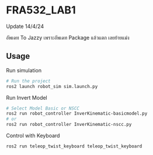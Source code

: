 # FRA532_LAB1

Update 14/4/24

อัพเดท To Jazzy เพราะอัพเดท Package แล้วแตก เลยย้ายแม่ง 

## Usage

Run simulation

```bash
# Run the project
ros2 launch robot_sim sim.launch.py
```

Run Invert Model

```bash
# Select Model Basic or NSCC
ros2 run robot_controller InverKinematic-basicmodel.py
# or
ros2 run robot_controller InverKinematic-nscc.py
```

Control with Keyboard

```bash
ros2 run teleop_twist_keyboard teleop_twist_keyboard
```